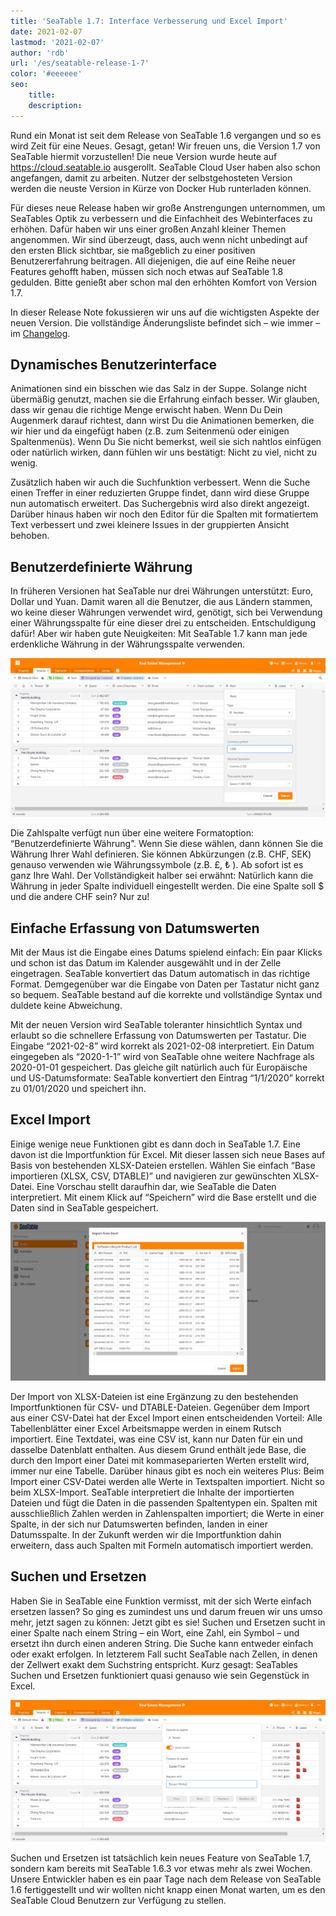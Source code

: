 ```yaml
---
title: 'SeaTable 1.7: Interface Verbesserung und Excel Import'
date: 2021-02-07
lastmod: '2021-02-07'
author: 'rdb'
url: '/es/seatable-release-1-7'
color: '#eeeeee'
seo:
    title:
    description:
---
```


Rund ein Monat ist seit dem Release von SeaTable 1.6 vergangen und so es wird Zeit für eine Neues. Gesagt, getan! Wir freuen uns, die Version 1.7 von SeaTable hiermit vorzustellen! Die neue Version wurde heute auf https://cloud.seatable.io ausgerollt. SeaTable Cloud User haben also schon angefangen, damit zu arbeiten. Nutzer der selbstgehosteten Version werden die neuste Version in Kürze von Docker Hub runterladen können.

Für dieses neue Release haben wir große Anstrengungen unternommen, um SeaTables Optik zu verbessern und die Einfachheit des Webinterfaces zu erhöhen. Dafür haben wir uns einer großen Anzahl kleiner Themen angenommen. Wir sind überzeugt, dass, auch wenn nicht unbedingt auf den ersten Blick sichtbar, sie maßgeblich zu einer positiven Benutzererfahrung beitragen. All diejenigen, die auf eine Reihe neuer Features gehofft haben, müssen sich noch etwas auf SeaTable 1.8 gedulden. Bitte genießt aber schon mal den erhöhten Komfort von Version 1.7.

In dieser Release Note fokussieren wir uns auf die wichtigsten Aspekte der neuen Version. Die vollständige Änderungsliste befindet sich – wie immer – im [Changelog](https://seatable.io/docs/changelog/version-1-7/).

## Dynamisches Benutzerinterface

Animationen sind ein bisschen wie das Salz in der Suppe. Solange nicht übermäßig genutzt, machen sie die Erfahrung einfach besser. Wir glauben, dass wir genau die richtige Menge erwischt haben. Wenn Du Dein Augenmerk darauf richtest, dann wirst Du die Animationen bemerken, die wir hier und da eingefügt haben (z.B. zum Seitenmenü oder einigen Spaltenmenüs). Wenn Du Sie nicht bemerkst, weil sie sich nahtlos einfügen oder natürlich wirken, dann fühlen wir uns bestätigt: Nicht zu viel, nicht zu wenig.

Zusätzlich haben wir auch die Suchfunktion verbessert. Wenn die Suche einen Treffer in einer reduzierten Gruppe findet, dann wird diese Gruppe nun automatisch erweitert. Das Suchergebnis wird also direkt angezeigt. Darüber hinaus haben wir noch den Editor für die Spalten mit formatiertem Text verbessert und zwei kleinere Issues in der gruppierten Ansicht behoben.

## Benutzerdefinierte Währung

In früheren Versionen hat SeaTable nur drei Währungen unterstützt: Euro, Dollar und Yuan. Damit waren all die Benutzer, die aus Ländern stammen, wo keine dieser Währungen verwendet wird, genötigt, sich bei Verwendung einer Währungsspalte für eine dieser drei zu entscheiden. Entschuldigung dafür! Aber wir haben gute Neuigkeiten: Mit SeaTable 1.7 kann man jede erdenkliche Währung in der Währungsspalte verwenden.

![Use whatever denomination you want in SeaTable 1.7](Custom_Currency_1590x802.png)

Die Zahlspalte verfügt nun über eine weitere Formatoption: “Benutzerdefinierte Währung”. Wenn Sie diese wählen, dann können Sie die Währung Ihrer Wahl definieren. Sie können Abkürzungen (z.B. CHF, SEK) genauso verwenden wie Währungssymbole (z.B. £, ₺ ). Ab sofort ist es ganz Ihre Wahl. Der Vollständigkeit halber sei erwähnt: Natürlich kann die Währung in jeder Spalte individuell eingestellt werden. Die eine Spalte soll $ und die andere CHF sein? Nur zu!

## Einfache Erfassung von Datumswerten

Mit der Maus ist die Eingabe eines Datums spielend einfach: Ein paar Klicks und schon ist das Datum im Kalender ausgewählt und in der Zelle eingetragen. SeaTable konvertiert das Datum automatisch in das richtige Format. Demgegenüber war die Eingabe von Daten per Tastatur nicht ganz so bequem. SeaTable bestand auf die korrekte und vollständige Syntax und duldete keine Abweichung.

Mit der neuen Version wird SeaTable toleranter hinsichtlich Syntax und erlaubt so die schnellere Erfassung von Datumswerten per Tastatur. Die Eingabe “2021-02-8” wird korrekt als 2021-02-08 interpretiert. Ein Datum eingegeben als “2020-1-1” wird von SeaTable ohne weitere Nachfrage als 2020-01-01 gespeichert. Das gleiche gilt natürlich auch für Europäische und US-Datumsformate: SeaTable konvertiert den Eintrag “1/1/2020” korrekt zu 01/01/2020 und speichert ihn.

## Excel Import

Einige wenige neue Funktionen gibt es dann doch in SeaTable 1.7. Eine davon ist die Importfunktion für Excel. Mit dieser lassen sich neue Bases auf Basis von bestehenden XLSX-Dateien erstellen. Wählen Sie einfach “Base importieren (XLSX, CSV, DTABLE)” und navigieren zur gewünschten XLSX-Datei. Eine Vorschau stellt daraufhin dar, wie SeaTable die Daten interpretiert. Mit einem Klick auf “Speichern” wird die Base erstellt und die Daten sind in SeaTable gespeichert.

![Create new bases by importing an excel workbook](Excel_Import_1590x802.png)

Der Import von XLSX-Dateien ist eine Ergänzung zu den bestehenden Importfunktionen für CSV- und DTABLE-Dateien. Gegenüber dem Import aus einer CSV-Datei hat der Excel Import einen entscheidenden Vorteil: Alle Tabellenblätter einer Excel Arbeitsmappe werden in einem Rutsch importiert. Eine Textdatei, was eine CSV ist, kann nur Daten für ein und dasselbe Datenblatt enthalten. Aus diesem Grund enthält jede Base, die durch den Import einer Datei mit kommaseparierten Werten erstellt wird, immer nur eine Tabelle. Darüber hinaus gibt es noch ein weiteres Plus: Beim Import einer CSV-Datei werden alle Werte in Textspalten importiert. Nicht so beim XLSX-Import. SeaTable interpretiert die Inhalte der importierten Dateien und fügt die Daten in die passenden Spaltentypen ein. Spalten mit ausschließlich Zahlen werden in Zahlenspalten importiert; die Werte in einer Spalte, in der sich nur Datumswerten befinden, landen in einer Datumsspalte. In der Zukunft werden wir die Importfunktion dahin erweitern, dass auch Spalten mit Formeln automatisch importiert werden.

## Suchen und Ersetzen

Haben Sie in SeaTable eine Funktion vermisst, mit der sich Werte einfach ersetzen lassen? So ging es zumindest uns und darum freuen wir uns umso mehr, jetzt sagen zu können: Jetzt gibt es sie! Suchen und Ersetzen sucht in einer Spalte nach einem String – ein Wort, eine Zahl, ein Symbol – und ersetzt ihn durch einen anderen String. Die Suche kann entweder einfach oder exakt erfolgen. In letzterem Fall sucht SeaTable nach Zellen, in denen der Zellwert exakt dem Suchstring entspricht. Kurz gesagt: SeaTables Suchen und Ersetzen funktioniert quasi genauso wie sein Gegenstück in Excel.

![New feature in SeaTable 1.6.3: Batch replacement](Batch_replacement_1590x717.png)

Suchen und Ersetzen ist tatsächlich kein neues Feature von SeaTable 1.7, sondern kam bereits mit SeaTable 1.6.3 vor etwas mehr als zwei Wochen. Unsere Entwickler haben es ein paar Tage nach dem Release von SeaTable 1.6 fertiggestellt und wir wollten nicht knapp einen Monat warten, um es den SeaTable Cloud Benutzern zur Verfügung zu stellen.
